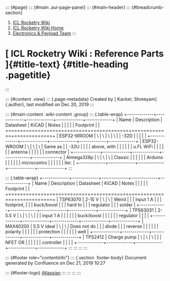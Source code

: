 ::: {#page}
::: {#main .aui-page-panel}
::: {#main-header}
::: {#breadcrumb-section}
1.  [ICL Rocketry Wiki](index.html)
2.  [ICL Rocketry Wiki Home](ICL-Rocketry-Wiki-Home_142270843.html)
3.  [Electronics & Payload Team](142271011.html)
:::

[ ICL Rocketry Wiki : Reference Parts ]{#title-text} {#title-heading .pagetitle}
====================================================
:::

::: {#content .view}
::: {.page-metadata}
Created by [ Kacker, Shreeyam]{.author}, last modified on Dec 20, 2019
:::

::: {#main-content .wiki-content .group}
::: {.table-wrap}
+-------------+-------------+-------------+-------------+-------------+
| Name        | Description | Datasheet   | KiCAD       | Notes       |
|             |             |             | Footprint   |             |
+=============+=============+=============+=============+=============+
| ESP32-WROOM | \           | \           | \           | \           |
| -32D        |             |             |             |             |
+-------------+-------------+-------------+-------------+-------------+
| ESP32-WROOM | \           | \           | \           | Same as     |
| -32U        |             |             |             | above, with |
|             |             |             |             | u.FL WiFi   |
|             |             |             |             | antenna     |
|             |             |             |             | connector   |
+-------------+-------------+-------------+-------------+-------------+
| Atmega328p  | \           | \           | \           | Classic     |
|             |             |             |             | Arduino     |
|             |             |             |             | microcontro |
|             |             |             |             | ller.       |
+-------------+-------------+-------------+-------------+-------------+
:::

::: {.table-wrap}
+-------------+-------------+-------------+-------------+-------------+
| Name        | Description | Datasheet   | KiCAD       | Notes       |
|             |             |             | Footprint   |             |
+=============+=============+=============+=============+=============+
| TSP63070    | 2-15 V      | \           | \           | Weird       |
|             | input 1 A   |             |             | footprint,  |
|             | buck/boost  |             |             | hard to     |
|             | regulator   |             |             | solder      |
+-------------+-------------+-------------+-------------+-------------+
| TPS63031    | 2-5.5 V     | \           | \           | \           |
|             | input 1 A   |             |             |             |
|             | buck/boost  |             |             |             |
|             | regulator   |             |             |             |
+-------------+-------------+-------------+-------------+-------------+
| MAX40200    | 5.5 V ideal | \           | \           | Does not do |
|             | diode       |             |             | reverse     |
|             |             |             |             | polarity    |
|             |             |             |             | protection  |
|             |             |             |             | well        |
+-------------+-------------+-------------+-------------+-------------+
| TPS2412     | Charge pump | \           | \           | \           |
|             | NFET OR     |             |             |             |
|             | controller  |             |             |             |
+-------------+-------------+-------------+-------------+-------------+
:::
:::
:::
:::

::: {#footer role="contentinfo"}
::: {.section .footer-body}
Document generated by Confluence on Dec 21, 2019 10:27

::: {#footer-logo}
[Atlassian](http://www.atlassian.com/)
:::
:::
:::
:::
